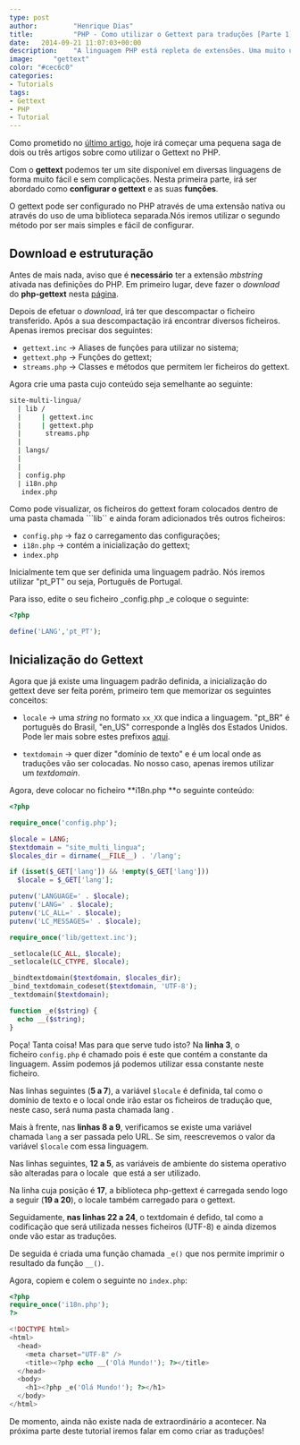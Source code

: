 ```yaml
---
type: post
author:         "Henrique Dias"
title:          "PHP - Como utilizar o Gettext para traduções [Parte 1]"
date:	2014-09-21 11:07:03+00:00
description:    "A linguagem PHP está repleta de extensões. Uma muito utilizada e útil é o Gettext que nos permite traduzir um site muito facilmente."
image:     "gettext"
color: "#cec6c0"
categories:
- Tutorials
tags:
- Gettext
- PHP
- Tutorial
---
```


Como prometido no [último artigo](/explanations/php-wordpress-comandos-printf-sprintf/), hoje irá começar uma pequena saga de dois ou três artigos sobre como utilizar o Gettext no PHP.

Com o **gettext** podemos ter um site disponível em diversas linguagens de forma muito fácil e sem complicações. Nesta primeira parte, irá ser abordado como **configurar o gettext** e as suas **funções**.

O gettext pode ser configurado no PHP através de uma extensão nativa ou através do uso de uma biblioteca separada.Nós iremos utilizar o segundo método por ser mais simples e fácil de configurar.


## Download e estruturação


Antes de mais nada, aviso que é **necessário** ter a extensão *mbstring* ativada nas definições do PHP. Em primeiro lugar, deve fazer o _download_ do **php-gettext** nesta [página](https://launchpad.net/php-gettext/).

Depois de efetuar o _download_, irá ter que descompactar o ficheiro transferido. Após a sua descompactação irá encontrar diversos ficheiros. Apenas iremos precisar dos seguintes:

  * ```gettext.inc``` → Aliases de funções para utilizar no sistema;
  * ```gettext.php``` → Funções do gettext;
  * ```streams.php``` → Classes e métodos que permitem ler ficheiros do gettext.

Agora crie uma pasta cujo conteúdo seja semelhante ao seguinte:

```bash
site-multi-lingua/
  | lib /
  |     | gettext.inc
  |     | gettext.php
  |      streams.php
  |
  | langs/
  |
  |
  | config.php
  | i18n.php
   index.php
```

Como pode visualizar, os ficheiros do gettext foram colocados dentro de uma pasta chamada ```lib`` e ainda foram adicionados três outros ficheiros:

  * ```config.php``` → faz o carregamento das configurações;
  * ```i18n.php``` → contém a inicialização do gettext;
  * ```index.php```

Inicialmente tem que ser definida uma linguagem padrão. Nós iremos utilizar "pt_PT" ou seja, Português de Portugal.

Para isso, edite o seu ficheiro _config.php _e coloque o seguinte:

```php
<?php

define('LANG','pt_PT');
```

## Inicialização do Gettext

Agora que já existe uma linguagem padrão definida, a inicialização do gettext deve ser feita porém, primeiro tem que memorizar os seguintes conceitos:

  * ```locale``` → uma _string_ no formato ```xx_XX``` que indica a linguagem. "pt_BR" é português do Brasil, "en_US" corresponde a Inglês dos Estados Unidos. Pode ler mais sobre estes prefixos [aqui](http://pt.wikipedia.org/wiki/Internacionaliza%C3%A7%C3%A3o_(software)).

  * ```textdomain``` → quer dizer "domínio de texto" e é um local onde as traduções vão ser colocadas. No nosso caso, apenas iremos utilizar um _textdomain_.


Agora, deve colocar no ficheiro **i18n.php **o seguinte conteúdo:

```php
<?php

require_once('config.php');

$locale = LANG;
$textdomain = "site_multi_lingua";
$locales_dir = dirname(__FILE__) . '/lang';

if (isset($_GET['lang']) && !empty($_GET['lang']))
  $locale = $_GET['lang'];

putenv('LANGUAGE=' . $locale);
putenv('LANG=' . $locale);
putenv('LC_ALL=' . $locale);
putenv('LC_MESSAGES=' . $locale);

require_once('lib/gettext.inc');

_setlocale(LC_ALL, $locale);
_setlocale(LC_CTYPE, $locale);

_bindtextdomain($textdomain, $locales_dir);
_bind_textdomain_codeset($textdomain, 'UTF-8');
_textdomain($textdomain);

function _e($string) {
  echo __($string);
}
```

Poça! Tanta coisa! Mas para que serve tudo isto? Na **linha 3**, o ficheiro ```config.php``` é chamado pois é este que contém a constante da linguagem. Assim podemos já podemos utilizar essa constante neste ficheiro.

Nas linhas seguintes (**5 a 7**), a variável ```$locale``` é definida, tal como o domínio de texto e o local onde irão estar os ficheiros de tradução que, neste caso, será numa pasta chamada lang .

Mais à frente, nas **linhas 8 a 9**, verificamos se existe uma variável chamada ```lang``` a ser passada pelo URL. Se sim, reescrevemos o valor da variável ```$locale``` com essa linguagem.

Nas linhas seguintes, **12 a 5**, as variáveis de ambiente do sistema operativo são alteradas para o locale  que está a ser utilizado.

Na linha cuja posição é **17**, a biblioteca php-gettext é carregada sendo logo a seguir (**19 a 20**), o locale também carregado para o gettext.

Seguidamente, **nas linhas 22 a 24**, o textdomain é defido, tal como a codificação que será utilizada nesses ficheiros (UTF-8) e ainda dizemos onde vão estar as traduções.

De seguida é criada uma função chamada ```_e()``` que nos permite imprimir o resultado da função ```__()```.

Agora, copiem e colem o seguinte no ```index.php```:

```php
<?php
require_once('i18n.php');
?>

<!DOCTYPE html>
<html>
  <head>
    <meta charset="UTF-8" />
    <title><?php echo __('Olá Mundo!'); ?></title>
  </head>
  <body>
    <h1><?php _e('Olá Mundo!'); ?></h1>
  </body>
</html>
```

De momento, ainda não existe nada de extraordinário a acontecer. Na próxima parte deste tutorial iremos falar em como criar as traduções!

